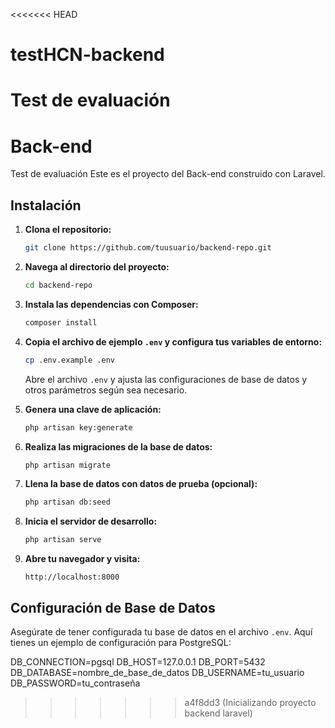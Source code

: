 <<<<<<< HEAD

# testHCN-backend

# Test de evaluación

# Back-end

Test de evaluación Este es el proyecto del Back-end construido con Laravel.

## Instalación

1. **Clona el repositorio:**

    ```bash
    git clone https://github.com/tuusuario/backend-repo.git
    ```

2. **Navega al directorio del proyecto:**

    ```bash
    cd backend-repo
    ```

3. **Instala las dependencias con Composer:**

    ```bash
    composer install
    ```

4. **Copia el archivo de ejemplo `.env` y configura tus variables de entorno:**

    ```bash
    cp .env.example .env
    ```

    Abre el archivo `.env` y ajusta las configuraciones de base de datos y otros parámetros según sea necesario.

5. **Genera una clave de aplicación:**

    ```bash
    php artisan key:generate
    ```

6. **Realiza las migraciones de la base de datos:**

    ```bash
    php artisan migrate
    ```

7. **Llena la base de datos con datos de prueba (opcional):**

    ```bash
    php artisan db:seed
    ```

8. **Inicia el servidor de desarrollo:**

    ```bash
    php artisan serve
    ```

9. **Abre tu navegador y visita:**

    ```
    http://localhost:8000
    ```

## Configuración de Base de Datos

Asegúrate de tener configurada tu base de datos en el archivo `.env`. Aquí tienes un ejemplo de configuración para PostgreSQL:

DB_CONNECTION=pgsql
DB_HOST=127.0.0.1
DB_PORT=5432
DB_DATABASE=nombre_de_base_de_datos
DB_USERNAME=tu_usuario
DB_PASSWORD=tu_contraseña

> > > > > > > a4f8dd3 (Inicializando proyecto backend laravel)
